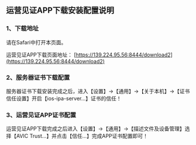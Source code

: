 ## 运营见证APP下载安装配置说明

### 1、下载地址

请在Safari中打开本页面。

运营见证APP下载页面地址：
[https://139.224.95.56:8444/download2](https://139.224.95.56:8444/download2)

### 2、服务器证书下载配置

服务器证书下载安装完成之后，进入【设置】->【通用】->【关于本机】->【证书信任设置】开启【ios-ipa-server...】证书的信任！

### 3、运营见证APP证书配置

运营见证APP下载完成之后进入【设置】->【通用】->【描述文件及设备管理】选择【AVIC Trust...】并点击【信任...】完成APP证书配置即可！
